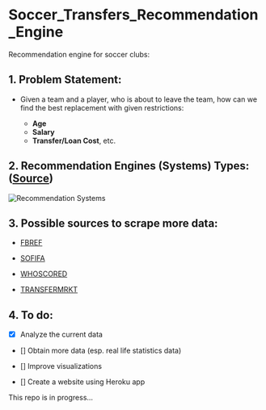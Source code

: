 # Soccer_Transfers_Recommendation_Engine

Recommendation engine for soccer clubs:

## 1. Problem Statement:

- Given a team and a player, who is about to leave the team, how can we find the best replacement with given restrictions: 

  - __Age__
  - __Salary__
  - __Transfer/Loan Cost__, etc.


## 2. Recommendation Engines (Systems) Types: ([Source](https://medium.com/datadriveninvestor/how-to-built-a-recommender-system-rs-616c988d64b2))

![Recommendation Systems](https://miro.medium.com/max/1000/1*YGlwilDLSG10HWf3u28ErQ.png)


## 3. Possible sources to scrape more data:

- [FBREF](https://fbref.com/en/)

- [SOFIFA](https://sofifa.com/)

- [WHOSCORED](https://www.whoscored.com/)

- [TRANSFERMRKT](https://www.transfermarkt.us/)

## 4. To do:

- [x] Analyze the current data

- [] Obtain more data (esp. real life statistics data)

- [] Improve visualizations

- [] Create a website using Heroku app

This repo is in progress...

